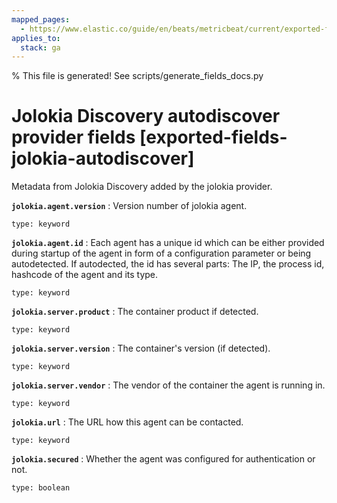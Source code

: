 ```yaml
---
mapped_pages:
  - https://www.elastic.co/guide/en/beats/metricbeat/current/exported-fields-jolokia-autodiscover.html
applies_to:
  stack: ga
---
```


% This file is generated! See scripts/generate_fields_docs.py

# Jolokia Discovery autodiscover provider fields [exported-fields-jolokia-autodiscover]

Metadata from Jolokia Discovery added by the jolokia provider.

**`jolokia.agent.version`**
:   Version number of jolokia agent.

    type: keyword


**`jolokia.agent.id`**
:   Each agent has a unique id which can be either provided during startup of the agent in form of a configuration parameter or being autodetected. If autodected, the id has several parts: The IP, the process id, hashcode of the agent and its type.

    type: keyword


**`jolokia.server.product`**
:   The container product if detected.

    type: keyword


**`jolokia.server.version`**
:   The container's version (if detected).

    type: keyword


**`jolokia.server.vendor`**
:   The vendor of the container the agent is running in.

    type: keyword


**`jolokia.url`**
:   The URL how this agent can be contacted.

    type: keyword


**`jolokia.secured`**
:   Whether the agent was configured for authentication or not.

    type: boolean


